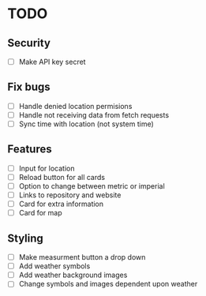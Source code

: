 # TODO

## Security

- [ ] Make API key secret

## Fix bugs

- [ ] Handle denied location permisions
- [ ] Handle not receiving data from fetch requests
- [ ] Sync time with location (not system time)

## Features

- [ ] Input for location
- [ ] Reload button for all cards
- [ ] Option to change between metric or imperial
- [ ] Links to repository and website
- [ ] Card for extra information
- [ ] Card for map

## Styling

- [ ] Make measurment button a drop down
- [ ] Add weather symbols
- [ ] Add weather background images
- [ ] Change symbols and images dependent upon weather
